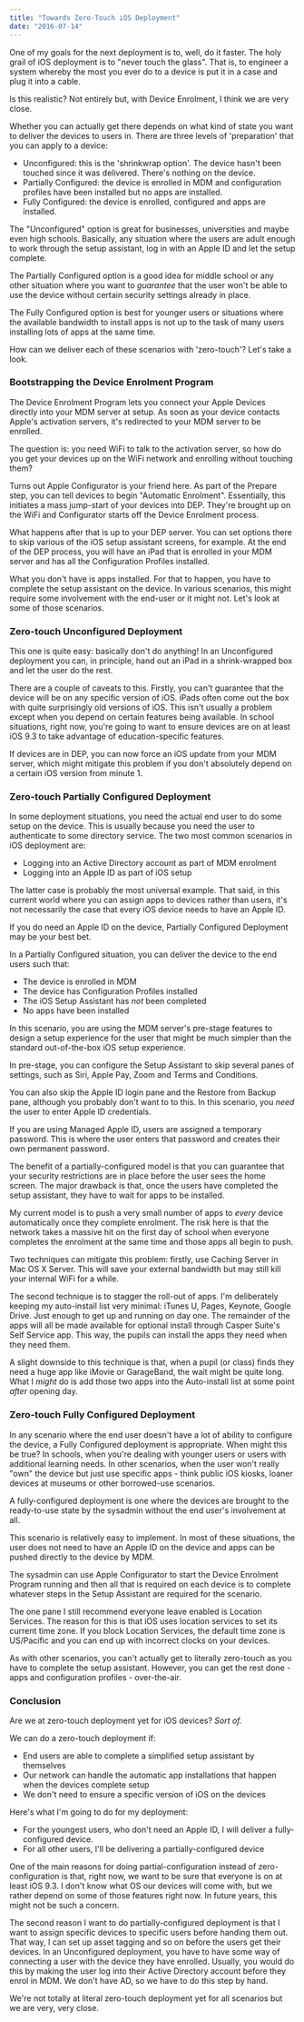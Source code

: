 ```yaml
---
title: "Towards Zero-Touch iOS Deployment"
date: "2016-07-14"
---
```


One of my goals for the next deployment is to, well, do it faster. The holy grail of iOS deployment is to "never touch the glass". That is, to engineer a system whereby the most you ever do to a device is put it in a case and plug it into a cable.

Is this realistic? Not entirely but, with Device Enrolment, I think we are very close.

Whether you can actually get there depends on what kind of state you want to deliver the devices to users in. There are three levels of 'preparation' that you can apply to a device:

- Unconfigured: this is the 'shrinkwrap option'. The device hasn't been touched since it was delivered. There's nothing on the device.
- Partially Configured: the device is enrolled in MDM and configuration profiles have been installed but no apps are installed.
- Fully Configured: the device is enrolled, configured and apps are installed.

The "Unconfigured" option is great for businesses, universities and maybe even high schools. Basically, any situation where the users are adult enough to work through the setup assistant, log in with an Apple ID and let the setup complete.

The Partially Configured option is a good idea for middle school or any other situation where you want to _guarantee_ that the user won't be able to use the device without certain security settings already in place.

The Fully Configured option is best for younger users or situations where the available bandwidth to install apps is not up to the task of many users installing lots of apps at the same time.

How can we deliver each of these scenarios with 'zero-touch'? Let's take a look.

### Bootstrapping the Device Enrolment Program

The Device Enrolment Program lets you connect your Apple Devices directly into your MDM server at setup. As soon as your device contacts Apple's activation servers, it's redirected to your MDM server to be enrolled.

The question is: you need WiFi to talk to the activation server, so how do you get your devices up on the WiFi network and enrolling without touching them?

Turns out Apple Configurator is your friend here. As part of the Prepare step, you can tell devices to begin "Automatic Enrolment". Essentially, this initiates a mass jump-start of your devices into DEP. They're brought up on the WiFi and Configurator starts off the Device Enrolment process.

What happens after that is up to your DEP server. You can set options there to skip various of the iOS setup assistant screens, for example. At the end of the DEP process, you will have an iPad that is enrolled in your MDM server and has all the Configuration Profiles installed.

What you don't have is apps installed. For that to happen, you have to complete the setup assistant on the device. In various scenarios, this might require some involvement with the end-user or it might not. Let's look at some of those scenarios.

### Zero-touch Unconfigured Deployment

This one is quite easy: basically don't do anything! In an Unconfigured deployment you can, in principle, hand out an iPad in a shrink-wrapped box and let the user do the rest.

There are a couple of caveats to this. Firstly, you can't guarantee that the device will be on any specific version of iOS. iPads often come out the box with quite surprisingly old versions of iOS. This isn't usually a problem except when you depend on certain features being available. In school situations, right now, you're going to want to ensure devices are on at least iOS 9.3 to take advantage of education-specific features.

If devices are in DEP, you can now force an iOS update from your MDM server, which might mitigate this problem if you don't absolutely depend on a certain iOS version from minute 1.

### Zero-touch Partially Configured Deployment

In some deployment situations, you need the actual end user to do some setup on the device. This is usually because you need the user to authenticate to some directory service. The two most common scenarios in iOS deployment are:

- Logging into an Active Directory account as part of MDM enrolment
- Logging into an Apple ID as part of iOS setup

The latter case is probably the most universal example. That said, in this current world where you can assign apps to devices rather than users, it's not necessarily the case that every iOS device needs to have an Apple ID.

If you do need an Apple ID on the device, Partially Configured Deployment may be your best bet.

In a Partially Configured situation, you can deliver the device to the end users such that:

- The device is enrolled in MDM
- The device has Configuration Profiles installed
- The iOS Setup Assistant has _not_ been completed
- No apps have been installed

In this scenario, you are using the MDM server's pre-stage features to design a setup experience for the user that might be much simpler than the standard out-of-the-box iOS setup experience.

In pre-stage, you can configure the Setup Assistant to skip several panes of settings, such as Siri, Apple Pay, Zoom and Terms and Conditions.

You can also skip the Apple ID login pane and the Restore from Backup pane, although you probably don't want to to this. In this scenario, you _need_ the user to enter Apple ID credentials.

If you are using Managed Apple ID, users are assigned a temporary password. This is where the user enters that password and creates their own permanent password.

The benefit of a partially-configured model is that you can guarantee that your security restrictions are in place before the user sees the home screen. The major drawback is that, once the users have completed the setup assistant, they have to wait for apps to be installed.

My current model is to push a very small number of apps to _every_ device automatically once they complete enrolment. The risk here is that the network takes a massive hit on the first day of school when everyone completes the enrolment at the same time and those apps all begin to push.

Two techniques can mitigate this problem: firstly, use Caching Server in Mac OS X Server. This will save your external bandwidth but may still kill your internal WiFi for a while.

The second technique is to stagger the roll-out of apps. I'm deliberately keeping my auto-install list very minimal: iTunes U, Pages, Keynote, Google Drive. Just enough to get up and running on day one. The remainder of the apps will all be made available for optional install through Casper Suite's Self Service app. This way, the pupils can install the apps they need when they need them.

A slight downside to this technique is that, when a pupil (or class) finds they need a huge app like iMovie or GarageBand, the wait might be quite long. What I _might_ do is add those two apps into the Auto-install list at some point _after_ opening day.

### Zero-touch Fully Configured Deployment

In any scenario where the end user doesn't have a lot of ability to configure the device, a Fully Configured deployment is appropriate. When might this be true? In schools, when you're dealing with younger users or users with additional learning needs. In other scenarios, when the user won't really "own" the device but just use specific apps - think public iOS kiosks, loaner devices at museums or other borrowed-use scenarios.

A fully-configured deployment is one where the devices are brought to the ready-to-use state by the sysadmin without the end user's involvement at all.

This scenario is relatively easy to implement. In most of these situations, the user does not need to have an Apple ID on the device and apps can be pushed directly to the device by MDM.

The sysadmin can use Apple Configurator to start the Device Enrolment Program running and then all that is required on each device is to complete whatever steps in the Setup Assistant are required for the scenario.

The one pane I still recommend everyone leave enabled is Location Services. The reason for this is that iOS uses location services to set its current time zone. If you block Location Services, the default time zone is US/Pacific and you can end up with incorrect clocks on your devices.

As with other scenarios, you can't actually get to literally zero-touch as you have to complete the setup assistant. However, you can get the rest done - apps and configuration profiles - over-the-air.

### Conclusion

Are we at zero-touch deployment yet for iOS devices? _Sort of._

We can do a zero-touch deployment if:

- End users are able to complete a simplified setup assistant by themselves
- Our network can handle the automatic app installations that happen when the devices complete setup
- We don't need to ensure a specific version of iOS on the devices

Here's what I'm going to do for my deployment:

- For the youngest users, who don't need an Apple ID, I will deliver a fully-configured device.
- For all other users, I'll be delivering a partially-configured device

One of the main reasons for doing partial-configuration instead of zero-configuration is that, right now, we want to be sure that everyone is on at least iOS 9.3. I don't know what OS our devices will come with, but we rather depend on some of those features right now. In future years, this might not be such a concern.

The second reason I want to do partially-configured deployment is that I want to assign specific devices to specific users before handing them out. That way, I can set up asset tagging and so on before the users get their devices. In an Unconfigured deployment, you have to have some way of connecting a user with the device they have enrolled. Usually, you would do this by making the user log into their Active Directory account before they enrol in MDM. We don't have AD, so we have to do this step by hand.

We're not totally at literal zero-touch deployment yet for all scenarios but we are very, very close.
